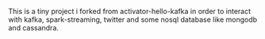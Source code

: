 This is a tiny project i forked from activator-hello-kafka in order to interact with kafka, spark-streaming, twitter and some nosql database like mongodb and cassandra.
 
